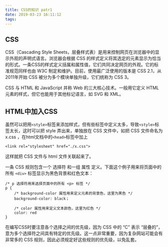 ```yaml
---
title: CSS的知识 patr1
date: 2019-03-23 16:11:12
tags:
---
```

## CSS
CSS（Cascading Style Sheets，层叠样式表）是用来控制网页在浏览器中的显示外观的声明式语言。浏览器会根据 CSS 的样式定义将其选定的元素显示为恰当的形式。一条CSS的样式定义括属和属性值，它们共同决定网页的外观。它的标准规范同样也由 W3C 制定和维护。目前，使用最广泛使用的版本是 CSS 2.1，从2011年开始 CSS 被分为多个模块单独升级，它们统称为 CSS 3。

CSS 与 HTML 和 JavaScript 并称 Web 的三大核心技术。一般用它定义 HTML 元素的样式，但它也能用于其他标记语言，如 SVG 和 XML。

## HTML中加入CSS

虽然可以把用`<style>`标签来添加样式，但有些标签中定义太多，导致`<style>`标签太长，这时可以把 style 弄出来，单独放在 CSS 文件中，如把 CSS 文件命名为 x.css ，在html文档中的`<head>`标签中加上
``` 
<link rel="stylesheet" href="./x.css">
```

这样就把 CSS 文件与 html 文件关联起来了。

一条 CSS 规则包含一个 选择符 和一组 属性 定义。下面这个例子用来将页面中的所有 `<div>` 标签显示为黑色背景和红色文本：
``` 
/* p 选择符用来选择页面中的所有 <p> 标签 */
p {
    /* background-color 属性用来定义元素的背景色，这里为黑色 */
    background-color: black；

    /* color 属性用来定义文本颜色，这里为红色 */
    color: red
}
```

在编写CSS时要注意各个选择之间的优先级，因为 CSS 中的 “C” 表示 “层叠的”，意为多个选择符之间具有特定的优先级。这一点非常重要，因为复杂网站可能会有非常多的 CSS 规则，因此必须规定好这些规则的优先级，以免乱套。

